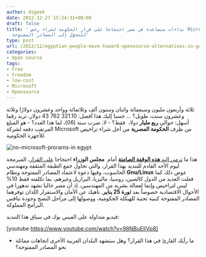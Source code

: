 ```yaml
---
author: dzgeek
date: 2012-12-27 15:24:31+00:00
draft: false
title: ' نداءات متصاعدة في مصر احتجاجا على قرار الحكومة لشراء رخص Microsoft ودعوةُ
  للتحوَل إلى المصادر المفتوحة'
type: post
url: /2012/12/egyptian-people-move-toward-opensource-alternatives-in-government-infrastructure/
categories:
- Open source
tags:
- Free
- Freedom
- low-cost
- Microsoft
- Opensource
---
```


ثلاثة وأربعون مليون وسبعمائة واثنان وستون ألف وثلاثمائة وواحد وعشرون دولارًا وثلاثة وعشرون سنت، طويل؟ ... حسنا إليك هذا أفضل: 321.10 762 43 دولار، تريد رقما أسهل: حوالي **ربع مليار** دولا،  فقط؟ - لا، ضرب ستة (06)، لما هذا العدد؟ - هو المبلغ المرتقب دفعه لشركة Microsoft من طرف **الحكومة المصرية** من أجل شراء تراخيص للأجهزة الحكومية.


![no-microsoft-prorams-in egypt](https://www.it-scoop.com/wp-content/uploads/2012/12/no-microsoft-prorams-in-egypt.jpg)



هذا ما [ ترمي إليه **هذه الوقفة الصامتة**](https://www.facebook.com/events/368019856627453/?ref=3) أمام  **مجلس الوزراء** احتجاجا [على القرار](https://www.facebook.com/photo.php?fbid=451943038187168)، المبرمجة ليوم الأحد القادم للتنديد بهذا القرار، والتي تحاول جمع الطبقة المثقفة ومهندسي الحاسوب، وفيها دعوة لاعتماد المصادر المفتوحة ونظام **Gnu/Linux** عوض ذلك كما فعلت العديد من الدول كالصين، روسيا، ماليزيا، البرازيل وغيرهم، بما تكلفته فقط 10% ليس لتراخيص وإنما لعمالة بشرية من المهندسين، إذ أن مصر حاليا تشهد تدهورا في الأحوال الاقتصادية خصوصاً بعد **ثورة 25 يناير**. ناهيك عن الأمان والاستقرار اللذان توفرهما المصادر المفتوحة كبنية تحتية للهيكلة الحكومية، ووصولها إلى مراحل النضج وجودة تنافس البرامج المملوكة.

فيديو متداولة على الفيس بوك في سياق هذا التنديد:

[youtube https://www.youtube.com/watch?v=98NBuEljVp8]



- ما رأيك القارئ في هذا القرار؟ وهل ستشهد البلدان العربية الأخرى اتجاهات مماثلة نحو المصادر المفتوحة؟
